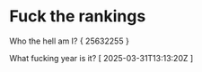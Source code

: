 # Fuck the rankings

Who the hell am I?
{ 25632255 }

What fucking year is it?
[ 2025-03-31T13:13:20Z ]
